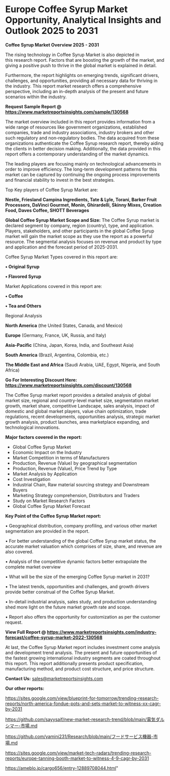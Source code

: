 # Europe Coffee Syrup Market Opportunity, Analytical Insights and Outlook 2025 to 2031

<Strong> Coffee Syrup Market Overview 2025 - 2031</strong>

The rising technology in Coffee Syrup Market is also depicted in this research report. Factors that are boosting the growth of the market, and giving a positive push to thrive in the global market is explained in detail.

Furthermore, the report highlights on emerging trends, significant drivers, challenges, and opportunities, providing all necessary data for thriving in the industry. This report market research offers a comprehensive perspective, including an in-depth analysis of the present and future scenarios within the industry.

<strong>Request Sample Report @ <a href=https://www.marketreportsinsights.com/sample/130568>https://www.marketreportsinsights.com/sample/130568</a></strong>

The market overview included in this report provides information from a wide range of resources like government organizations, established companies, trade and industry associations, industry brokers and other such regulatory and non-regulatory bodies. The data acquired from these organizations authenticate the Coffee Syrup research report, thereby aiding the clients in better decision making. Additionally, the data provided in this report offers a contemporary understanding of the market dynamics.

The leading players are focusing mainly on technological advancements in order to improve efficiency. The long-term development patterns for this market can be captured by continuing the ongoing process improvements and financial stability to invest in the best strategies.

Top Key players of Coffee Syrup Market are:

<strong>Nestle, Friesland Campina Ingredients, Tate & Lyle, Torani, Barker Fruit Processors, DaVinci Gourmet, Monin, Ghirardelli, Skinny Mixes, Creation Food, Daves Coffee, SHOTT Beverages</strong>

<strong><b>Global Coffee Syrup Market Scope and Size:</b></strong>
The Coffee Syrup market is declared segment by company, region (country), type, and application. Players, stakeholders, and other participants in the global Coffee Syrup market will gain the market scope as they use the report as a powerful resource. The segmental analysis focuses on revenue and product by type and application and the forecast period of 2025-2031.

Coffee Syrup Market Types covered in this report are:

<strong>• Original Syrup

• Flavored Syrup</strong>

Market Applications covered in this report are:

<strong>• Coffee

• Tea and Others</strong> 

Regional Analysis

<strong>North America</strong> (the United States, Canada, and Mexico)

<strong>Europe</strong> (Germany, France, UK, Russia, and Italy)

<strong>Asia-Pacific</strong> (China, Japan, Korea, India, and Southeast Asia)

<strong>South America</strong> (Brazil, Argentina, Colombia, etc.)

<strong>The Middle East and Africa</strong> (Saudi Arabia, UAE, Egypt, Nigeria, and South Africa)

<strong>Go For Interesting Discount Here: <a href=https://www.marketreportsinsights.com/discount/130568>https://www.marketreportsinsights.com/discount/130568</a></strong>

The Coffee Syrup market report provides a detailed analysis of global market size, regional and country-level market size, segmentation market growth, market share, competitive Landscape, sales analysis, impact of domestic and global market players, value chain optimization, trade regulations, recent developments, opportunities analysis, strategic market growth analysis, product launches, area marketplace expanding, and technological innovations.

<strong><b>Major factors covered in the report:</b></strong>
<ul>
  <li>Global Coffee Syrup Market </li>
  <li>Economic Impact on the Industry</li>
  <li>Market Competition in terms of Manufacturers</li>
  <li>Production, Revenue (Value) by geographical segmentation</li>
  <li>Production, Revenue (Value), Price Trend by Type</li>
  <li>Market Analysis by Application</li>
  <li>Cost Investigation</li>
  <li>Industrial Chain, Raw material sourcing strategy and Downstream Buyers</li>
  <li>Marketing Strategy comprehension, Distributors and Traders</li>
  <li>Study on Market Research Factors</li>
  <li>Global Coffee Syrup Market Forecast</li>
</ul>

<strong><b>Key Point of the Coffee Syrup Market report:</b></strong>

• Geographical distribution, company profiling, and various other market segmentation are provided in the report.

• For better understanding of the global Coffee Syrup market status, the accurate market valuation which comprises of size, share, and revenue are also covered.

• Analysis of the competitive dynamic factors better extrapolate the complete market overview

• What will be the size of the emerging Coffee Syrup market in 2031?

• The latest trends, opportunities and challenges, and growth drivers provide better construal of the Coffee Syrup Market.

• In-detail industrial analysis, sales study, and production understanding shed more light on the future market growth rate and scope.

• Report also offers the opportunity for customization as per the customer request.

<strong><b>View Full Report @ <a href=https://www.marketreportsinsights.com/industry-forecast/coffee-syrup-market-2022-130568>https://www.marketreportsinsights.com/industry-forecast/coffee-syrup-market-2022-130568</a></b></strong>


At last, the Coffee Syrup Market report includes investment come analysis and development trend analysis. The present and future opportunities of the fastest growing international industry segments are coated throughout this report. This report additionally presents product specification, manufacturing method, and product cost structure, and price structure.

<strong>Contact Us:</strong>
sales@marketreportsinsights.com

<strong>Our other reports:</strong>

<a href=https://sites.google.com/view/blueprint-for-tomorrow/trending-research-reports/north-america-fondue-pots-and-sets-market-to-witness-xx-cagr-by-2031>https://sites.google.com/view/blueprint-for-tomorrow/trending-research-reports/north-america-fondue-pots-and-sets-market-to-witness-xx-cagr-by-2031</a>

<a href=https://github.com/sayysaif/new-market-research-trend/blob/main/電気ダルシマー-市場.md>https://github.com/sayysaif/new-market-research-trend/blob/main/電気ダルシマー-市場.md</a>

<a href=https://github.com/yamini231/Research/blob/main/フードサービス機器-市場.md>https://github.com/yamini231/Research/blob/main/フードサービス機器-市場.md</a>

<a href=https://sites.google.com/view/market-tech-radars/trending-research-reports/europe-tanning-booth-market-to-witness-4-9-cagr-by-2031>https://sites.google.com/view/market-tech-radars/trending-research-reports/europe-tanning-booth-market-to-witness-4-9-cagr-by-2031</a>

<a href=https://ameblo.jp/cargo656/entry-12889708044.html>https://ameblo.jp/cargo656/entry-12889708044.html</a>"
